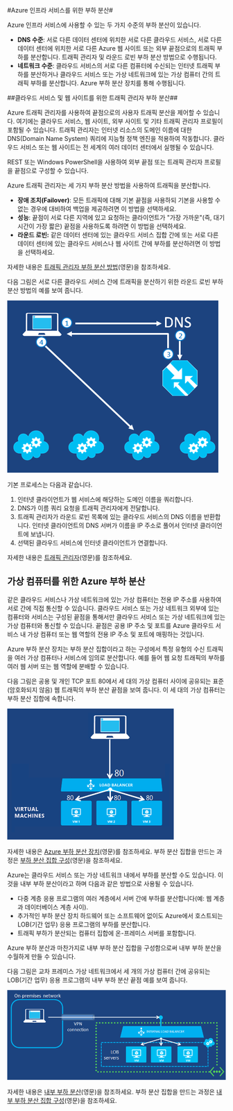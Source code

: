 #Azure 인프라 서비스를 위한 부하 분산#

Azure 인프라 서비스에 사용할 수 있는 두 가지 수준의 부하 분산이 있습니다.

- **DNS 수준**: 서로 다른 데이터 센터에 위치한 서로 다른 클라우드 서비스, 서로 다른 데이터 센터에 위치한 서로 다른 Azure 웹 사이트 또는 외부 끝점으로의 트래픽 부하를 분산합니다. 트래픽 관리자 및 라운드 로빈 부하 분산 방법으로 수행됩니다.
- **네트워크 수준**: 클라우드 서비스의 서로 다른 컴퓨터에 수신되는 인터넷 트래픽 부하를 분산하거나 클라우드 서비스 또는 가상 네트워크에 있는 가상 컴퓨터 간의 트래픽 부하를 분산합니다. Azure 부하 분산 장치를 통해 수행됩니다.

##클라우드 서비스 및 웹 사이트를 위한 트래픽 관리자 부하 분산##

Azure 트래픽 관리자를 사용하여 끝점으로의 사용자 트래픽 분산을 제어할 수 있습니다. 여기에는 클라우드 서비스, 웹 사이트, 외부 사이트 및 기타 트래픽 관리자 프로필이 포함될 수 있습니다. 트래픽 관리자는 인터넷 리소스의 도메인 이름에 대한 DNS(Domain Name System) 쿼리에 지능형 정책 엔진을 적용하여 작동합니다. 클라우드 서비스 또는 웹 사이트는 전 세계의 여러 데이터 센터에서 실행될 수 있습니다.

REST 또는 Windows PowerShell을 사용하여 외부 끝점 또는 트래픽 관리자 프로필을 끝점으로 구성할 수 있습니다.

Azure 트래픽 관리자는 세 가지 부하 분산 방법을 사용하여 트래픽을 분산합니다.

- **장애 조치(Failover)**: 모든 트래픽에 대해 기본 끝점을 사용하되 기본을 사용할 수 없는 경우에 대비하여 백업을 제공하려면 이 방법을 선택하세요.
- **성능**: 끝점이 서로 다른 지역에 있고 요청하는 클라이언트가 "가장 가까운"(즉, 대기 시간이 가장 짧은) 끝점을 사용하도록 하려면 이 방법을 선택하세요.
- **라운드 로빈:** 같은 데이터 센터에 있는 클라우드 서비스 집합 간에 또는 서로 다른 데이터 센터에 있는 클라우드 서비스나 웹 사이트 간에 부하를 분산하려면 이 방법을 선택하세요.

자세한 내용은 [트래픽 관리자 부하 분산 방법](http://msdn.microsoft.com/library/azure/dn339010.aspx)(영문)을 참조하세요.

다음 그림은 서로 다른 클라우드 서비스 간에 트래픽을 분산하기 위한 라운드 로빈 부하 분산 방법의 예를 보여 줍니다.

![loadbalancing](./media/load-balancing-vms/TMSummary.png)

기본 프로세스는 다음과 같습니다.

1.	인터넷 클라이언트가 웹 서비스에 해당하는 도메인 이름을 쿼리합니다.
2.	DNS가 이름 쿼리 요청을 트래픽 관리자에게 전달합니다.
3.	트래픽 관리자가 라운드 로빈 목록에 있는 클라우드 서비스의 DNS 이름을 반환합니다. 인터넷 클라이언트의 DNS 서버가 이름을 IP 주소로 풀어서 인터넷 클라이언트에 보냅니다.
4.	선택된 클라우드 서비스에 인터넷 클라이언트가 연결합니다.

자세한 내용은 [트래픽 관리자](http://msdn.microsoft.com/library/azure/hh745750.aspx)(영문)를 참조하세요.

## 가상 컴퓨터를 위한 Azure 부하 분산 ##

같은 클라우드 서비스나 가상 네트워크에 있는 가상 컴퓨터는 전용 IP 주소를 사용하여 서로 간에 직접 통신할 수 있습니다. 클라우드 서비스 또는 가상 네트워크 외부에 있는 컴퓨터와 서비스는 구성된 끝점을 통해서만 클라우드 서비스 또는 가상 네트워크에 있는 가상 컴퓨터와 통신할 수 있습니다. 끝점은 공용 IP 주소 및 포트를 Azure 클라우드 서비스 내 가상 컴퓨터 또는 웹 역할의 전용 IP 주소 및 포트에 매핑하는 것입니다.

Azure 부하 분산 장치는 부하 분산 집합이라고 하는 구성에서 특정 유형의 수신 트래픽을 여러 가상 컴퓨터나 서비스에 임의로 분산합니다. 예를 들어 웹 요청 트래픽의 부하를 여러 웹 서버 또는 웹 역할에 분배할 수 있습니다.

다음 그림은 공용 및 개인 TCP 포트 80에서 세 대의 가상 컴퓨터 사이에 공유되는 표준(암호화되지 않음) 웹 트래픽의 부하 분산 끝점을 보여 줍니다. 이 세 대의 가상 컴퓨터는 부하 분산 집합에 속합니다.

![loadbalancing](./media/load-balancing-vms/LoadBalancing.png)

자세한 내용은 [Azure 부하 분산 장치](http://msdn.microsoft.com/library/azure/dn655058.aspx)(영문)를 참조하세요. 부하 분산 집합을 만드는 과정은 [부하 분산 집합 구성](http://msdn.microsoft.com/library/azure/dn655055.aspx)(영문)을 참조하세요.

Azure는 클라우드 서비스 또는 가상 네트워크 내에서 부하를 분산할 수도 있습니다. 이것을 내부 부하 분산이라고 하며 다음과 같은 방법으로 사용될 수 있습니다.

- 다중 계층 응용 프로그램의 여러 계층에서 서버 간에 부하를 분산합니다(예: 웹 계층과 데이터베이스 계층 사이).
- 추가적인 부하 분산 장치 하드웨어 또는 소프트웨어 없이도 Azure에서 호스트되는 LOB(기간 업무) 응용 프로그램의 부하를 분산합니다. 
- 트래픽 부하가 분산되는 컴퓨터 집합에 온-프레미스 서버를 포함합니다.

Azure 부하 분산과 마찬가지로 내부 부하 분산 집합을 구성함으로써 내부 부하 분산을 수월하게 만들 수 있습니다.

다음 그림은 교차 프레미스 가상 네트워크에서 세 개의 가상 컴퓨터 간에 공유되는 LOB(기간 업무) 응용 프로그램의 내부 부하 분산 끝점 예를 보여 줍니다.

![loadbalancing](./media/load-balancing-vms/LOBServers.png)

자세한 내용은 [내부 부하 분산](http://msdn.microsoft.com/library/azure/dn690121.aspx)(영문)을 참조하세요. 부하 분산 집합을 만드는 과정은 [내부 부하 분산 집합 구성](http://msdn.microsoft.com/library/azure/dn690125.aspx)(영문)을 참조하세요.

<!-- LINKS -->

<!---HONumber=62-->